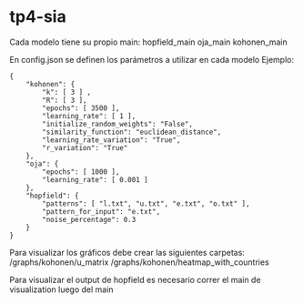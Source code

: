# tp4-sia

Cada modelo tiene su propio main:
hopfield_main
oja_main
kohonen_main

En config.json se definen los parámetros a utilizar en cada modelo
Ejemplo:
```
{
    "kohonen": {
        "k": [ 3 ] ,
        "R": [ 3 ],
        "epochs": [ 3500 ],
        "learning_rate": [ 1 ],
        "initialize_random_weights": "False",
        "similarity_function": "euclidean_distance",
        "learning_rate_variation": "True",
        "r_variation": "True"
    },
    "oja": {
        "epochs": [ 1000 ],
        "learning_rate": [ 0.001 ]
    },
    "hopfield": {
        "patterns": [ "l.txt", "u.txt", "e.txt", "o.txt" ],
        "pattern_for_input": "e.txt",
        "noise_percentage": 0.3
    }
}
```

Para visualizar los gráficos debe crear las siguientes carpetas:
/graphs/kohonen/u_matrix
/graphs/kohonen/heatmap_with_countries

Para visualizar el output de hopfield es necesario correr el main de visualization luego del main